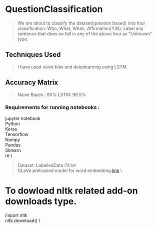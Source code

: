 # QuestionClassification
> We are about to classify the dataset(question based) into four classification: Who, What, When, Affirmation(Y/N). Label any sentence that does no fall in any of the above four as "Unknown" type.

## Techniques Used
> I have used naive bias and deeplearning using LSTM.

## Accuracy Matrix
> Naive Bayes : 90%
> LSTM: 98.5%


### Requirements for running notebooks :
jupyter notebook \
Python \
Keras \
Tensorflow \
Numpy \
Pandas \
Sklearn \
re \

> Dataset: LabelledData (1).txt \
> GLoVe pretrained model for word embedding:[link](http://nlp.stanford.edu/data/glove.42B.300d.zip) \

# To dowload nltk related add-on downloads type.

import nltk \
nltk.download() \
